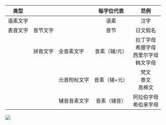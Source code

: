 | <font style="color:rgb(32, 33, 34);">类型</font> | | | <font style="color:rgb(32, 33, 34);">每字位代表</font> | <font style="color:rgb(32, 33, 34);">范例</font> |
| :---: | --- | --- | :---: | :---: |
| 语素文字 | | | 语素 | 汉字 |
| 表音文字 | 音节文字 | | 音节 | <font style="color:rgb(32, 33, 34);">日文</font>假名 |
| | 拼音文字 | 全音素文字 | 音素<font style="color:rgb(32, 33, 34);">（辅/元）</font> | 拉丁字母<br/>希腊字母<br/>西里尔字母<br/>韩文字母 |
| | | 元音附标文字 | 音素<font style="color:rgb(32, 33, 34);">（辅+元）</font> | 梵文<br/>泰文<br/>高棉文 |
| | | 辅音音素文字 | 音素<font style="color:rgb(32, 33, 34);">（辅音）</font> | 阿拉伯字母<br/>希伯来字母 |


![](https://cdn.nlark.com/yuque/0/2023/png/34598262/1693641705447-48fc5e97-b0f9-4a16-8831-9edcd99a2e69.png)


